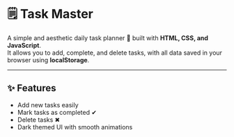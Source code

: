 # 🗒 Task Master
A simple and aesthetic daily task planner 📓 built with **HTML, CSS, and JavaScript**.  
It allows you to add, complete, and delete tasks, with all data saved in your browser using **localStorage**.

---

## ✨ Features
- Add new tasks easily  
- Mark tasks as completed ✔  
- Delete tasks ✖  
- Dark themed UI with smooth animations  
